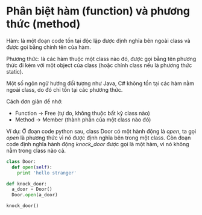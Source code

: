 # Phân biệt hàm (function) và phương thức (method)

Hàm: là một đoạn code tồn tại độc lập được định nghĩa bên ngoài class và được gọi bằng chính tên của hàm.

Phương thức: là các hàm thuộc một class nào đó, được gọi bằng tên phương thức đi kèm với một object của class (hoặc chính class nếu là phương thức static).

Một số ngôn ngữ hướng đối tượng như Java, C# không tồn tại các hàm nằm ngoài class, do đó chỉ tồn tại các phương thức.

Cách đơn giản để nhớ:
* Function -> Free (tự do, không thuộc bất kỳ class nào)
* Method -> Member (thành phần của một class nào đó)

Ví dụ: Ở đoạn code python sau, class Door có một hành động là *open*, ta gọi *open* là phương thức vì nó được định nghĩa bên trong một class. Còn đoạn code định nghĩa hành động *knock_door* được gọi là một hàm, vì nó không nằm trong class nào cả.

```python
class Door:
  def open(self):
    print 'hello stranger'

def knock_door:
  a_door = Door()
  Door.open(a_door)

knock_door()
```
